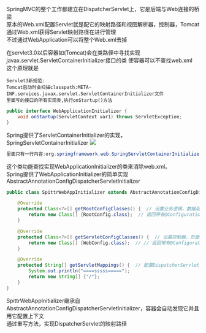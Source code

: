 SpringMVC的整个工作都建立在DispatcherServlet上，它是后端与Web连接的桥梁  
原本的Web.xml配置Servlet就是配它的映射路径和视图解析器，控制器，Tomcat通过Web.xml获得Servlet映射路径在进行管理  
不过通过WebApplication可以将整个Web.xml去掉

在servlet3.0以后容器如(Tomcat)会在类路径中寻找实现javax.servlet.ServletContainerInitializer接口的类 使容器可以不查找web.xml   
这个原理就是
```
Servlet3新规范:
Tomcat启动时会扫描classpath:META-INF.services.javax.servlet.ServletContainerInitializer文件  
里面写的接口的所有实现类,执行onStartup()方法
```

```java
public interface WebApplicationInitializer {
    void onStartup(ServletContext var1) throws ServletException;
}

```
Spring提供了ServletContainerInitializer的实现，SpringServletContainerInitializer
![](image-kkq9p7ab.png)
```java
里面只有一行内容:org.springframework.web.SpringServletContainerInitializer
```
  这个类功能查找实现WebApplicationInitializer的类来消除web.xml。  
Spring提供了WebApplicationInitializer的简单实现AbstractAnnotationConfigDispatcherServletInitializer
```java
public class SpittrWebAppInitializer extends AbstractAnnotationConfigDispatcherServletInitializer {

    @Override
    protected Class<?>[] getRootConfigClasses() {  // 设置业务逻辑，数据层配置文件？
        return new Class[] {RootConfig.class};  // 返回带有@Configuration注解用来配置ContextloaderListener的应用上下文bean
    }

    @Override
    protected Class<?>[] getServletConfigClasses() {  // 设置控制器，页面解析器，处理器映射的配置文件
        return new Class[] {WebConfig.class};  // // 返回带有@Configuration注解用来配置DispatcherServlet的应用上下文bean
    }

    @Override
    protected String[] getServletMappings() {  // 配置DispatcherServlet的映射路径
        System.out.println("====sssss=====");
        return new String[] {"/"};
    }
}
```
SpittrWebAppInitializer继承自AbstractAnnotationConfigDispatcherServletInitializer，容器会自动发现它并且用它配置上下文  
通过重写方法，实现DispatcherServlet的映射路径